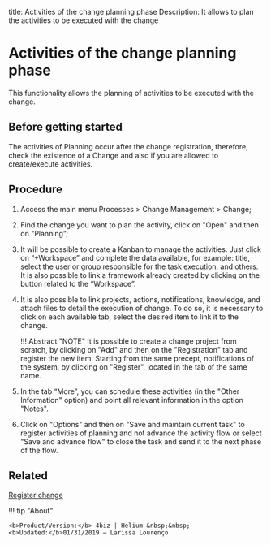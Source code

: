 title: Activities of the change planning phase
Description: It allows to plan the activities to be executed with the change

# Activities of the change planning phase 

This functionality allows the planning of activities to be executed with the change.

Before getting started
----------------

The activities of Planning occur after the change registration, therefore,
check the existence of a Change and also if you are allowed to create/execute
activities.

Procedure 
-------------

1.  Access the main menu Processes \>
    Change Management \> Change;

2.  Find the change you want to plan the activity, click on "Open" and then on "Planning”;

3.  It will be possible to create a Kanban to manage the activities. Just click on “+Workspace” and complete the data available, for example: title, select the user or group responsible for the task execution, and others. It is also possible to link a framework already created by clicking on the button related to the “Workspace”.

4.  It is also possible to link projects, actions, notifications, knowledge, and  attach files to detail the execution of change. To do so, it is necessary to click on each available tab, select the desired item to link it to the change.

    !!! Abstract "NOTE"
        It is possible to create a change project from scratch, by clicking on "Add" and then on the "Registration" tab and register the new item. Starting from the same precept, notifications of the system, by clicking on "Register", located in the tab of the same name.

5.  In the tab “More”, you can schedule these activities (in the "Other Information" option) and point all relevant information in the option "Notes".

6.  Click on "Options" and then on "Save and maintain current task" to register activities of planning and not advance the activity flow or select "Save and advance flow" to close the task and send it to the next phase of the flow.

Related 
------------

[Register change](/en-us/4biz-helium/processes/change/use/register-change.html)

!!! tip "About"

    <b>Product/Version:</b> 4biz | Helium &nbsp;&nbsp;
    <b>Updated:</b>01/31/2019 – Larissa Lourenço

